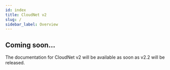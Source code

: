 ```yaml
---
id: index
title: CloudNet v2
slug: /
sidebar_label: Overview
---
```


## Coming soon...
The documentation for CloudNet v2 will be available as soon as v2.2 will be released.